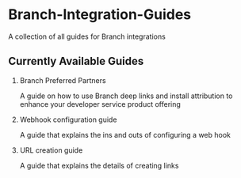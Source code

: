 Branch-Integration-Guides
=========================

A collection of all guides for Branch integrations

## Currently Available Guides
1. Branch Preferred Partners

    A guide on how to use Branch deep links and install attribution to enhance your developer service product offering

1. Webhook configuration guide

    A guide that explains the ins and outs of configuring a web hook

2. URL creation guide

    A guide that explains the details of creating links
